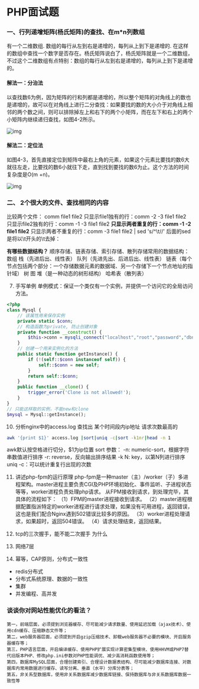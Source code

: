 PHP面试题
=====

### 一、行列递增矩阵(杨氏矩阵)的查找、在m*n列数组

有一个二维数组. 数组的每行从左到右是递增的，每列从上到下是递增的. 在这样的数组中查找一个数字是否存在。杨氏矩阵说白了，杨氏矩阵就是一个二维数组，不过这个二维数组有点特别：数组的每行从左到右是递增的，每列从上到下是递增的。

#### 解法一：分治法

以查找数6为例，因为矩阵的行和列都是递增的，所以整个矩阵的对角线上的数也是递增的，故可以在对角线上进行二分查找：如果要找的数的大小介于对角线上相邻的两个数之间，则可以排除掉左上和右下的两个小矩阵，而在左下和右上的两个小矩阵内继续递归查找，如图4-2所示。

![img](https://img-blog.csdn.net/20160403103402050?watermark/2/text/aHR0cDovL2Jsb2cuY3Nkbi5uZXQv/font/5a6L5L2T/fontsize/400/fill/I0JBQkFCMA==/dissolve/70/gravity/Center)

#### 解法二：定位法

如图4-3，首先直接定位到矩阵中最右上角的元素，如果这个元素比要找的数6大就往左走，比要找的数6小就往下走，直到找到要找的数6为止。这个方法的时间复杂度是O(m +n)。

![img](https://img-blog.csdn.net/20160403103431409?watermark/2/text/aHR0cDovL2Jsb2cuY3Nkbi5uZXQv/font/5a6L5L2T/fontsize/400/fill/I0JBQkFCMA==/dissolve/70/gravity/Center)


### 二、 2个很大的文件、查找相同的内容

比较两个文件： comm file1 file2
只显示file1独有的行：comm -2 -3 file1 file2
只显示file2独有的行：comm -1 -3 file1 file2
**只显示两者重复的行：comm -1 -2 file1 file2**
只显示两者不重复的行：comm -3 file1 file2 | sed 's/^\t//' 后面的sed是将以\t开头的\t去掉：



**有哪些数据结构？**
顺序存储、链表存储、索引存储、散列存储常用的数据结构：
数组
栈（先进后出、线性表）
队列（先进先出、后进后出、线性表）
链表（每个节点包括两个部分：一个存储数据元素的数据域、另一个存储下一个节点地址的指针域）
树
图
堆（是一种动态的树形结构）
哈希表（散列表）

7. 手写单例
单例模式：保证一个类仅有一个实例，并提供一个访问它的全局访问方法。
```php
<?php
class Mysql {
    // 该属性用来保存实例
    private static $conn;
    // 构造函数为private, 防止创建对象
    private function __construct() {
        $this->conn = mysqli_connect("localhost","root","password","dbname");
    }
    // 创建一个用来实例化的方法
    public static function getInstance() {
        if (!(self::$conn instanceof self)) {
            self::$conn = new self;
        }
        return self::$conn;
    }
    public function __clone() {
        trigger_error('Clone is not allowed!');
    }
}
// 只能这样取的实例，不能new和clone
$mysql = Mysql::getInstance();
```



10. 分析nginx中的access.log 查找出 某个时间段内ip地址 请求次数最高的
```sh
awk '{print $1}' access.log |sort|uniq -c|sort -k1nr|head -n 1
```
awk默认按空格进行切分，$1为ip位置
sort 参数：
    -n: numeric-sort，根据字符串数值进行排序
    -r: reverse，反向输出排序结果
    -k N: key，以第N列进行排序
uniq -c：可以统计重复行出现的次数

11. 讲述php-fpm的运行原理
php-fpm是一种master（主）/worker（子）多进程架构。master进程主要负责CGI及PHP环境初始化、事件监听、子进程状态等等，worker进程负责处理php请求。
从FPM接收到请求，到处理完毕，其具体的流程如下：
（1）FPM的master进程接收到请求。
（2）master进程根据配置指派特定的worker进程进行请求处理，如果没有可用进程，返回错误，这也是我们配合Nginx遇到502错误比较多的原因。
（3）worker进程处理请求，如果超时，返回504错误。
（4）请求处理结束，返回结果。




20. tcp的三次握手，能不能二次握手 为什么

21. 网络7层

22. 幂等，CAP原则，分布式一致性

- redis分布式
- 分布式系统原理、数据的一致性
- 集群
- 并发编程、高并发

### 谈谈你对网站性能优化的看法？
    第一，前端层面，必须提到浏览器缓存、尽可能减少请求数量、使用延迟加载（ajax技术）、使用cdn缓存、压缩静态文件等；
    第二，web服务器层面，必须提到开启gzip压缩技术、卸载web服务器不必要的模块、开启服务器缓存等；
    第三，PHP语言层面，开启编译缓存、使用PHP扩展实现计算密集型模块、使用HHVM或PHP7替代旧版本PHP、修改php.ini参数对PHP性能调优、减少高消耗函数使用等；
    第四，数据库MySQL层面，合理创建索引、合理设计数据表结构、尽可能减少数据库连接、对数据库内常用数据进行缓存、读写分离、垂直（水平）分库分表等；
    第五，非关系型数据库，使用非关系数据库减少数据库链接、保持数据库与非关系数据库数据一致性等

